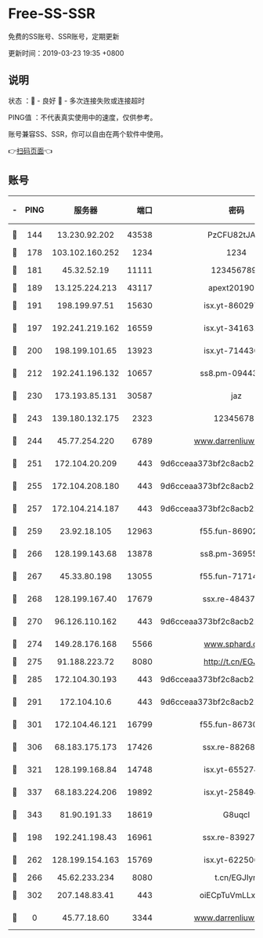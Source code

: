 # Free-SS-SSR

免费的SS账号、SSR账号，定期更新

更新时间：2019-03-23 19:35 +0800

## 说明

状态     ：🙂 - 良好 🙁 - 多次连接失败或连接超时

PING值   ：不代表真实使用中的速度，仅供参考。

账号兼容SS、SSR，你可以自由在两个软件中使用。

👉[扫码页面](https://liesauer.github.io/Free-SS-SSR/)👈

## 账号

|-|PING|服务器|端口|密码|加密方式|区域|
|:----:|:----:|:-----:|-----:|:----:|:----:|:----:|
|🙂|144|13.230.92.202|43538|PzCFU82tJAdZ|aes-256-cfb|JP|
|🙂|178|103.102.160.252|1234|1234|rc4-md5|JP|
|🙂|181|45.32.52.19|11111|1234567890|aes-256-cfb|JP|
|🙂|189|13.125.224.213|43117|apext2019005|chacha20|KR|
|🙂|191|198.199.97.51|15630|isx.yt-86029776|aes-256-cfb|US|
|🙂|197|192.241.219.162|16559|isx.yt-34163162|aes-256-cfb|US|
|🙂|200|198.199.101.65|13923|isx.yt-71443072|aes-256-cfb|US|
|🙂|212|192.241.196.132|10657|ss8.pm-09443991|aes-256-cfb|US|
|🙂|230|173.193.85.131|30587|jaz|aes-256-cfb|US|
|🙂|243|139.180.132.175|2323|123456789|aes-256-cfb|SG|
|🙂|244|45.77.254.220|6789|www.darrenliuwei.com|aes-256-cfb|SG|
|🙂|251|172.104.20.209|443|9d6cceaa373bf2c8acb22e60b6a58be6|aes-256-cfb|US|
|🙂|255|172.104.208.180|443|9d6cceaa373bf2c8acb22e60b6a58be6|aes-256-cfb|US|
|🙂|257|172.104.214.187|443|9d6cceaa373bf2c8acb22e60b6a58be6|aes-256-cfb|US|
|🙂|259|23.92.18.105|12963|f55.fun-86902883|aes-256-cfb|US|
|🙂|266|128.199.143.68|13878|ss8.pm-36955198|aes-256-cfb|SG|
|🙂|267|45.33.80.198|13055|f55.fun-71714791|aes-256-cfb|US|
|🙂|268|128.199.167.40|17679|ssx.re-48437316|aes-256-cfb|SG|
|🙂|270|96.126.110.162|443|9d6cceaa373bf2c8acb22e60b6a58be6|aes-256-cfb|US|
|🙂|274|149.28.176.168|5566|www.sphard.com|aes-256-cfb|AU|
|🙂|275|91.188.223.72|8080|http://t.cn/EGJIyrl|rc4-md5|RU|
|🙂|285|172.104.30.193|443|9d6cceaa373bf2c8acb22e60b6a58be6|aes-256-cfb|US|
|🙂|291|172.104.10.6|443|9d6cceaa373bf2c8acb22e60b6a58be6|aes-256-cfb|US|
|🙂|301|172.104.46.121|16799|f55.fun-86730796|aes-256-cfb|SG|
|🙂|306|68.183.175.173|17426|ssx.re-88268123|aes-256-cfb|US|
|🙂|321|128.199.168.84|14748|isx.yt-65527491|aes-256-cfb|SG|
|🙂|337|68.183.224.206|19892|isx.yt-25849474|aes-256-cfb|SG|
|🙂|343|81.90.191.33|18619|G8uqcl|aes-256-cfb|US|
|🙂|198|192.241.198.43|16961|ssx.re-83927366|aes-256-cfb|US|
|🙂|262|128.199.154.163|15769|isx.yt-62250628|aes-256-cfb|SG|
|🙂|266|45.62.233.234|8080|t.cn/EGJIyrl|rc4-md5|CA|
|🙂|302|207.148.83.41|443|oiECpTuVmLLxk4Ts|aes-256-cfb|AU|
|🙁|0|45.77.18.60|3344|www.darrenliuwei.com|aes-256-cfb|JP|
